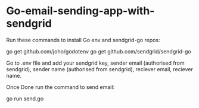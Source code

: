 # Go-email-sending-app-with-sendgrid

Run these commands to install Go env and sendgrid-go repos:

go get github.com/joho/godotenv
go get github.com/sendgrid/sendgrid-go

Go to .env file and add your sendgrid key, sender email (authorised from sendgrid), sender name (authorised from sendgrid), reciever email, reciever name.

Once Done run the command to send email:

go run send.go

